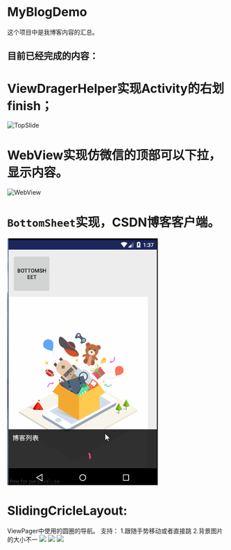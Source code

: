 # MyBlogDemo
这个项目中是我博客内容的汇总。

## 目前已经完成的内容：


# ViewDragerHelper实现Activity的右划finish；

![TopSlide](https://raw.githubusercontent.com/lovejjfg/MyBlogDemo/master/screenshot/test1.gif)

# WebView实现仿微信的顶部可以下拉，显示内容。
![WebView](https://raw.githubusercontent.com/lovejjfg/MyBlogDemo/master/screenshot/test3.gif)

# `BottomSheet`实现，CSDN博客客户端。
![WebView](https://raw.githubusercontent.com/lovejjfg/screenshort/master/Blog2.gif)




# SlidingCricleLayout:
ViewPager中使用的圆圈的导航。
支持：
1.跟随手势移动或者直接跳
2.背景图片的大小不一
![](https://raw.githubusercontent.com/lovejjfg/MyBlogDemo/master/screenshot/circle.gif)
![](https://raw.githubusercontent.com/lovejjfg/MyBlogDemo/master/screenshot/circle_2.gif)
![](https://raw.githubusercontent.com/lovejjfg/MyBlogDemo/master/screenshot/circle_anim.gif)



